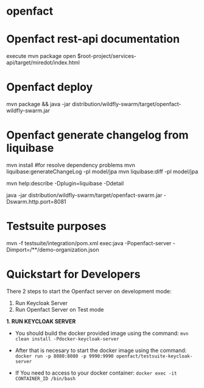 # openfact

# Openfact rest-api documentation

execute mvn package
open $root-project/services-api/target/miredot/index.html

# Openfact deploy

mvn package && java -jar distribution/wildfly-swarm/target/openfact-wildfly-swarm.jar

# Openfact generate changelog from liquibase
mvn install #for resolve dependency problems
mvn liquibase:generateChangeLog -pl model/jpa
mvn liquibase:diff -pl model/jpa

mvn help:describe -Dplugin=liquibase -Ddetail


java -jar distribution/wildfly-swarm/target/openfact-swarm.jar -Dswarm.http.port=8081




# Testsuite purposes
mvn -f testsuite/integration/pom.xml exec:java -Popenfact-server -Dimport=/**/demo-organization.json

# Quickstart for Developers
There 2 steps to start the Openfact server on development mode:
1. Run Keycloak Server
2. Run Openfact Server on Test mode

**1. RUN KEYCLOAK SERVER**
 - You should build the docker provided image using the command:
 `mvn clean install -Pdocker-keycloak-server`
 
 - After that is necesary to start the docker image using the command:
 `docker run -p 8080:8080 -p 9990:9990 openfact/testsuite-keycloak-server`
 
 - If You need to access to your docker container:
 `docker exec -it CONTAINER_ID /bin/bash`
